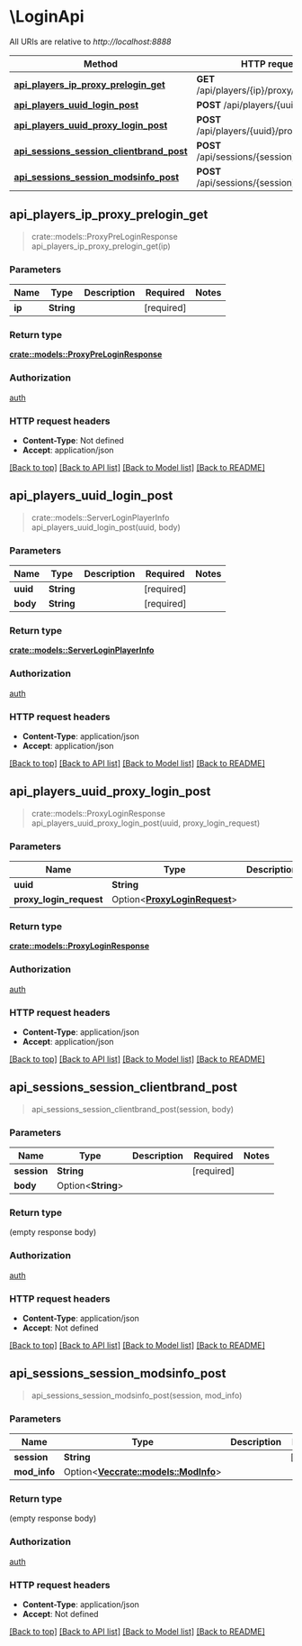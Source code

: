 # \LoginApi

All URIs are relative to *http://localhost:8888*

Method | HTTP request | Description
------------- | ------------- | -------------
[**api_players_ip_proxy_prelogin_get**](LoginApi.md#api_players_ip_proxy_prelogin_get) | **GET** /api/players/{ip}/proxy/prelogin | 
[**api_players_uuid_login_post**](LoginApi.md#api_players_uuid_login_post) | **POST** /api/players/{uuid}/login | 
[**api_players_uuid_proxy_login_post**](LoginApi.md#api_players_uuid_proxy_login_post) | **POST** /api/players/{uuid}/proxy/login | 
[**api_sessions_session_clientbrand_post**](LoginApi.md#api_sessions_session_clientbrand_post) | **POST** /api/sessions/{session}/clientbrand | 
[**api_sessions_session_modsinfo_post**](LoginApi.md#api_sessions_session_modsinfo_post) | **POST** /api/sessions/{session}/modsinfo | 



## api_players_ip_proxy_prelogin_get

> crate::models::ProxyPreLoginResponse api_players_ip_proxy_prelogin_get(ip)


### Parameters


Name | Type | Description  | Required | Notes
------------- | ------------- | ------------- | ------------- | -------------
**ip** | **String** |  | [required] |

### Return type

[**crate::models::ProxyPreLoginResponse**](ProxyPreLoginResponse.md)

### Authorization

[auth](../README.md#auth)

### HTTP request headers

- **Content-Type**: Not defined
- **Accept**: application/json

[[Back to top]](#) [[Back to API list]](../README.md#documentation-for-api-endpoints) [[Back to Model list]](../README.md#documentation-for-models) [[Back to README]](../README.md)


## api_players_uuid_login_post

> crate::models::ServerLoginPlayerInfo api_players_uuid_login_post(uuid, body)


### Parameters


Name | Type | Description  | Required | Notes
------------- | ------------- | ------------- | ------------- | -------------
**uuid** | **String** |  | [required] |
**body** | **String** |  | [required] |

### Return type

[**crate::models::ServerLoginPlayerInfo**](ServerLoginPlayerInfo.md)

### Authorization

[auth](../README.md#auth)

### HTTP request headers

- **Content-Type**: application/json
- **Accept**: application/json

[[Back to top]](#) [[Back to API list]](../README.md#documentation-for-api-endpoints) [[Back to Model list]](../README.md#documentation-for-models) [[Back to README]](../README.md)


## api_players_uuid_proxy_login_post

> crate::models::ProxyLoginResponse api_players_uuid_proxy_login_post(uuid, proxy_login_request)


### Parameters


Name | Type | Description  | Required | Notes
------------- | ------------- | ------------- | ------------- | -------------
**uuid** | **String** |  | [required] |
**proxy_login_request** | Option<[**ProxyLoginRequest**](ProxyLoginRequest.md)> |  |  |

### Return type

[**crate::models::ProxyLoginResponse**](ProxyLoginResponse.md)

### Authorization

[auth](../README.md#auth)

### HTTP request headers

- **Content-Type**: application/json
- **Accept**: application/json

[[Back to top]](#) [[Back to API list]](../README.md#documentation-for-api-endpoints) [[Back to Model list]](../README.md#documentation-for-models) [[Back to README]](../README.md)


## api_sessions_session_clientbrand_post

> api_sessions_session_clientbrand_post(session, body)


### Parameters


Name | Type | Description  | Required | Notes
------------- | ------------- | ------------- | ------------- | -------------
**session** | **String** |  | [required] |
**body** | Option<**String**> |  |  |

### Return type

 (empty response body)

### Authorization

[auth](../README.md#auth)

### HTTP request headers

- **Content-Type**: application/json
- **Accept**: Not defined

[[Back to top]](#) [[Back to API list]](../README.md#documentation-for-api-endpoints) [[Back to Model list]](../README.md#documentation-for-models) [[Back to README]](../README.md)


## api_sessions_session_modsinfo_post

> api_sessions_session_modsinfo_post(session, mod_info)


### Parameters


Name | Type | Description  | Required | Notes
------------- | ------------- | ------------- | ------------- | -------------
**session** | **String** |  | [required] |
**mod_info** | Option<[**Vec<crate::models::ModInfo>**](ModInfo.md)> |  |  |

### Return type

 (empty response body)

### Authorization

[auth](../README.md#auth)

### HTTP request headers

- **Content-Type**: application/json
- **Accept**: Not defined

[[Back to top]](#) [[Back to API list]](../README.md#documentation-for-api-endpoints) [[Back to Model list]](../README.md#documentation-for-models) [[Back to README]](../README.md)

